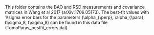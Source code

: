 This folder contains the BAO and RSD measurements and covariance matrices in Wang et al 2017 (arXiv:1709.05173).
The best-fit values with 1\sigma error bars for the parameters (\alpha_{\perp}, \alpha_{\para}, b\sigma_8, f\sigma_8) can be found in this data file (TomoParas_bestfit_errors.dat).

